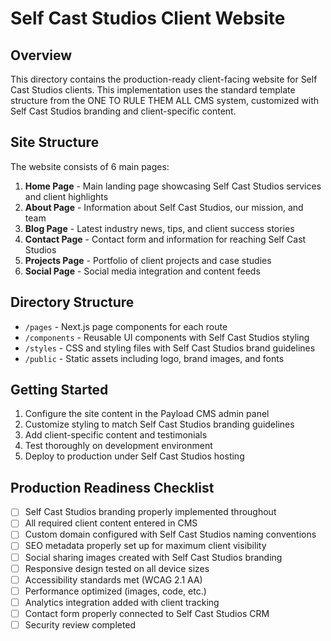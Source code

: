 # Self Cast Studios Client Website

## Overview
This directory contains the production-ready client-facing website for Self Cast Studios clients. This implementation uses the standard template structure from the ONE TO RULE THEM ALL CMS system, customized with Self Cast Studios branding and client-specific content.

## Site Structure
The website consists of 6 main pages:

1. **Home Page** - Main landing page showcasing Self Cast Studios services and client highlights
2. **About Page** - Information about Self Cast Studios, our mission, and team
3. **Blog Page** - Latest industry news, tips, and client success stories
4. **Contact Page** - Contact form and information for reaching Self Cast Studios
5. **Projects Page** - Portfolio of client projects and case studies
6. **Social Page** - Social media integration and content feeds

## Directory Structure

- `/pages` - Next.js page components for each route
- `/components` - Reusable UI components with Self Cast Studios styling
- `/styles` - CSS and styling files with Self Cast Studios brand guidelines
- `/public` - Static assets including logo, brand images, and fonts

## Getting Started

1. Configure the site content in the Payload CMS admin panel
2. Customize styling to match Self Cast Studios branding guidelines
3. Add client-specific content and testimonials
4. Test thoroughly on development environment
5. Deploy to production under Self Cast Studios hosting

## Production Readiness Checklist

- [ ] Self Cast Studios branding properly implemented throughout
- [ ] All required client content entered in CMS
- [ ] Custom domain configured with Self Cast Studios naming conventions
- [ ] SEO metadata properly set up for maximum client visibility
- [ ] Social sharing images created with Self Cast Studios branding
- [ ] Responsive design tested on all device sizes
- [ ] Accessibility standards met (WCAG 2.1 AA)
- [ ] Performance optimized (images, code, etc.)
- [ ] Analytics integration added with client tracking
- [ ] Contact form properly connected to Self Cast Studios CRM
- [ ] Security review completed
